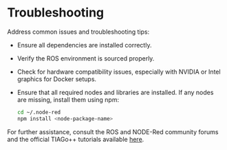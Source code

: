 # Troubleshooting

Address common issues and troubleshooting tips:

- Ensure all dependencies are installed correctly.

- Verify the ROS environment is sourced properly.
  
- Check for hardware compatibility issues, especially with NVIDIA or Intel graphics for Docker setups.

- Ensure that all required nodes and libraries are installed. If any nodes are missing, install them using npm:
  ```bash
  cd ~/.node-red
  npm install <node-package-name>
  ```

For further assistance, consult the ROS and NODE-Red community forums and the official TIAGo++ tutorials available [here](REFERENCES.md).
